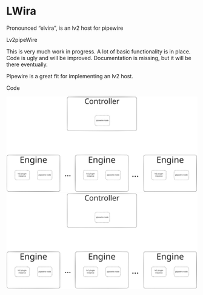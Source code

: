 # LWira
Pronounced “elvira”, is an lv2 host for pipewire

Lv2pipeWire

This is very much work in progress. A lot of basic functionality is in place. Code is ugly and will be improved. Documentation is missing, but it will be there eventually.

Pipewire is a great fit for implementing an lv2 host.

Code

![Alt text](./elvira.svg)
<img src="./elvira.svg">
